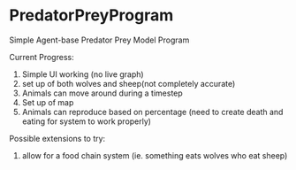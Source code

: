 # PredatorPreyProgram
Simple Agent-base Predator Prey Model Program

Current Progress:
1. Simple UI working (no live graph)
2. set up of both wolves and sheep(not completely accurate)
3. Animals can move around during a timestep
4. Set up of map
5. Animals can reproduce based on percentage (need to create death and eating for system to work properly)


Possible extensions to try:
1. allow for a food chain system (ie. something eats wolves who eat sheep)
